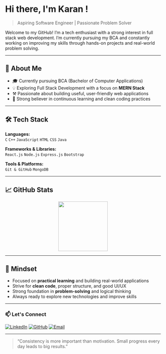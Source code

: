 # Hi there, I'm Karan !

> Aspiring Software Engineer | Passionate Problem Solver
> 

Welcome to my GitHub! I’m a tech enthusiast with a strong interest in full stack web development. I’m currently pursuing my BCA and constantly working on improving my skills through hands-on projects and real-world problem solving.

---

## 🚀 About Me

- 🎓 Currently pursuing BCA (Bachelor of Computer Applications)
- 💡 Exploring Full Stack Development with a focus on **MERN Stack**
- ⚒️ Passionate about building useful, user-friendly web applications
- 🧠 Strong believer in continuous learning and clean coding practices

---

## 🛠️ Tech Stack

**Languages:**  
`C` `C++` `JavaScript` `HTML` `CSS` `Java`

**Frameworks & Libraries:**  
`React.js` `Node.js` `Express.js` `Bootstrap`

**Tools & Platforms:**  
`Git & GitHub` `MongoDB`

---

## 📈 GitHub Stats

<p align="center">
  <img src="https://github-readme-stats.vercel.app/api?username=karan01-byte&show_icons=true&theme=tokyonight" height="160"/>

---

## 🧠 Mindset

- Focused on **practical learning** and building real-world applications
- Strive for **clean code**, proper structure, and good UI/UX
- Strong foundation in **problem-solving** and logical thinking
- Always ready to explore new technologies and improve skills

---

### 📫 Let's Connect

[![LinkedIn](https://img.shields.io/badge/LinkedIn-blue?logo=linkedin&style=for-the-badge)](https://www.linkedin.com/in/karan-saini-543871350)
[![GitHub](https://img.shields.io/badge/GitHub-black?logo=github&style=for-the-badge)](https://github.com/karan01-byte)
[![Email](https://img.shields.io/badge/Email-D14836?logo=gmail&logoColor=white&style=for-the-badge)](mailto:karansaini.tech01@gmail.com)

---

> “Consistency is more important than motivation. Small progress every day leads to big results.”
